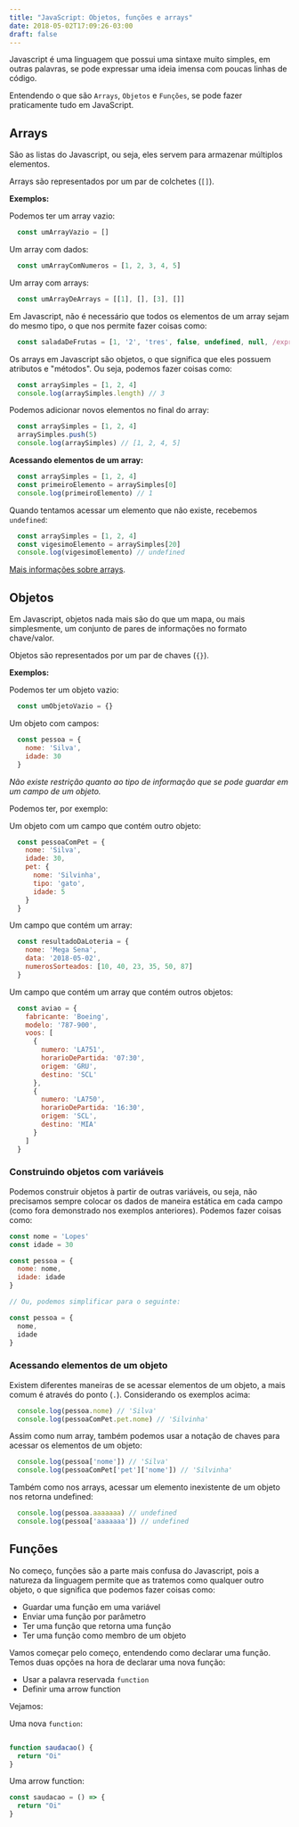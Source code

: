 ```yaml
---
title: "JavaScript: Objetos, funções e arrays"
date: 2018-05-02T17:09:26-03:00
draft: false
---
```


Javascript é uma linguagem que possui uma sintaxe muito simples, em outras palavras, se pode expressar uma ideia imensa com poucas linhas de
código.

Entendendo o que são `Arrays`, `Objetos` e `Funções`, se pode fazer praticamente tudo em JavaScript.

## Arrays

São as listas do Javascript, ou seja, eles servem para armazenar múltiplos elementos.

Arrays são representados por um par de colchetes (`[]`).

__Exemplos:__

Podemos ter um array vazio:


``` javascript
  const umArrayVazio = []
```

Um array com dados:

```javascript
  const umArrayComNumeros = [1, 2, 3, 4, 5]
```

Um array com arrays:

```javascript
  const umArrayDeArrays = [[1], [], [3], []]
```

Em Javascript, não é necessário que todos os elementos de um array sejam do mesmo tipo, o que nos permite fazer coisas como:

``` javascript
  const saladaDeFrutas = [1, '2', 'tres', false, undefined, null, /expressao_regular/, {}]
```

Os arrays em Javascript são objetos, o que significa que eles possuem atributos e "métodos". Ou seja, podemos fazer coisas como:

```javascript
  const arraySimples = [1, 2, 4]
  console.log(arraySimples.length) // 3
```

Podemos adicionar novos elementos no final do array:

```javascript
  const arraySimples = [1, 2, 4]
  arraySimples.push(5)
  console.log(arraySimples) // [1, 2, 4, 5]
```

__Acessando elementos de um array:__

```javascript
  const arraySimples = [1, 2, 4]
  const primeiroElemento = arraySimples[0]
  console.log(primeiroElemento) // 1
```

Quando tentamos acessar um elemento que não existe, recebemos `undefined`:

```javascript
  const arraySimples = [1, 2, 4]
  const vigesimoElemento = arraySimples[20]
  console.log(vigesimoElemento) // undefined
```

[Mais informações sobre arrays](https://developer.mozilla.org/en-US/docs/Web/JavaScript/Reference/Global_Objects/Array).


## Objetos

Em Javascript, objetos nada mais são do que um mapa, ou mais simplesmente, um conjunto de pares de informações no formato chave/valor.

Objetos são representados por um par de chaves (`{}`).

__Exemplos:__

Podemos ter um objeto vazio:

```javascript
  const umObjetoVazio = {}
```

Um objeto com campos:

```javascript
  const pessoa = {
    nome: 'Silva',
    idade: 30
  }
```

_Não existe restrição quanto ao tipo de informação que se pode guardar em um campo de um objeto._

Podemos ter, por exemplo:

Um objeto com um campo que contém outro objeto:

```javascript
  const pessoaComPet = {
    nome: 'Silva',
    idade: 30,
    pet: {
      nome: 'Silvinha',
      tipo: 'gato',
      idade: 5
    }
  }
```

Um campo que contém um array:

```javascript
  const resultadoDaLoteria = {
    nome: 'Mega Sena',
    data: '2018-05-02',
    numerosSorteados: [10, 40, 23, 35, 50, 87]
  }
```

Um campo que contém um array que contém outros objetos:

```javascript
  const aviao = {
    fabricante: 'Boeing',
    modelo: '787-900',
    voos: [
      {
        numero: 'LA751',
        horarioDePartida: '07:30',
        origem: 'GRU',
        destino: 'SCL'
      },
      {
        numero: 'LA750',
        horarioDePartida: '16:30',
        origem: 'SCL',
        destino: 'MIA'
      }
    ]
  }
```

### Construindo objetos com variáveis

Podemos construir objetos à partir de outras variáveis, ou seja, não precisamos sempre colocar os dados de maneira estática em cada campo
(como fora demonstrado nos exemplos anteriores). Podemos fazer coisas como:

```javascript
const nome = 'Lopes'
const idade = 30

const pessoa = {
  nome: nome,
  idade: idade
}

// Ou, podemos simplificar para o seguinte:

const pessoa = {
  nome,
  idade
}

```

### Acessando elementos de um objeto

Existem diferentes maneiras de se acessar elementos de um objeto, a mais comum é através do ponto (`.`). Considerando os exemplos acima:

```javascript
  console.log(pessoa.nome) // 'Silva'
  console.log(pessoaComPet.pet.nome) // 'Silvinha'
```

Assim como num array, também podemos usar a notação de chaves para acessar os elementos de um objeto:

```javascript
  console.log(pessoa['nome']) // 'Silva'
  console.log(pessoaComPet['pet']['nome']) // 'Silvinha'
```

Também como nos arrays, acessar um elemento inexistente de um objeto nos retorna undefined:

```javascript
  console.log(pessoa.aaaaaaa) // undefined
  console.log(pessoa['aaaaaaa']) // undefined
```

## Funções

No começo, funções são a parte mais confusa do Javascript, pois a natureza da linguagem permite que as tratemos como qualquer outro objeto,
o que significa que podemos fazer coisas como:

- Guardar uma função em uma variável
- Enviar uma função por parâmetro
- Ter uma função que retorna uma função
- Ter uma função como membro de um objeto

Vamos começar pelo começo, entendendo como declarar uma função. Temos duas opções na hora de declarar uma nova função:

- Usar a palavra reservada `function`
- Definir uma arrow function

Vejamos:

Uma nova `function`:

```javascript

function saudacao() {
  return "Oi"
}

```

Uma arrow function:

```javascript
const saudacao = () => {
  return "Oi"
}

```
